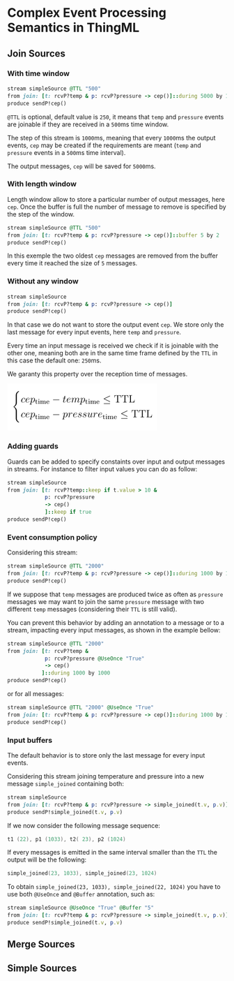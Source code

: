 # Complex Event Processing Semantics in ThingML

## Join Sources

### With time window

```ruby
stream simpleSource @TTL "500"
from join: [t: rcvP?temp & p: rcvP?pressure -> cep()]::during 5000 by 1000
produce sendP!cep()
```

`@TTL` is optional, default value is `250`, it means that `temp` and `pressure` events are joinable
if they are received in a `500`ms time window.

The step of this stream is `1000`ms, meaning that every `1000`ms the output events, `cep` may be created
if the requirements are meant (`temp` and `pressure` events in a `500`ms time interval).

The output messages, `cep` will be saved for `5000`ms.

### With length window

Length window allow to store a particular number of output messages, here `cep`. Once the buffer is full the number of message to remove is specified by the step of the window.

```ruby
stream simpleSource @TTL "500"
from join: [t: rcvP?temp & p: rcvP?pressure -> cep()]::buffer 5 by 2
produce sendP!cep()
```

In this exemple the two oldest `cep` messages are removed from the buffer every time it reached the size of `5` messages.

### Without any window

```ruby
stream simpleSource
from join: [t: rcvP?temp & p: rcvP?pressure -> cep()]
produce sendP!cep()
```

In that case we do not want to store the output event `cep`. We store only the last message for every input events, here `temp` and `pressure`.

Every time an input message is received we check if it is joinable with the other one, meaning both are in the same time frame defined by the `TTL` in this case the default one: `250`ms.

We garanty this property over the reception time of messages.

![equation](https://raw.githubusercontent.com/AlexandreRio/ThingML/master/org.thingml.model/docs/join_time_property.png)

### Adding guards

Guards can be added to specify constaints over input and output messages in streams. For instance to filter input values you can do as follow:

```ruby
stream simpleSource
from join: [t: rcvP?temp::keep if t.value > 10 &
            p: rcvP?pressure
            -> cep()
            ]::keep if true
produce sendP!cep()
```

### Event consumption policy

Considering this stream:

```ruby
stream simpleSource @TTL "2000"
from join: [t: rcvP?temp & p: rcvP?pressure -> cep()]::during 1000 by 1000
produce sendP!cep()
```

If we suppose that `temp` messages are produced twice as often as `pressure` messages we may want to join the same `pressure` message with two different `temp` messages (considering their `TTL` is still valid).

You can prevent this behavior by adding an annotation to a message or to a stream, impacting every input messages, as shown in the example bellow:

```ruby
stream simpleSource @TTL "2000"
from join: [t: rcvP?temp &
            p: rcvP?pressure @UseOnce "True"
            -> cep()
           ]::during 1000 by 1000
produce sendP!cep()
```

or for all messages:

```ruby
stream simpleSource @TTL "2000" @UseOnce "True"
from join: [t: rcvP?temp & p: rcvP?pressure -> cep()]::during 1000 by 1000
produce sendP!cep()
```

### Input buffers

The default behavior is to store only the last message for every input events.

Considering this stream joining temperature and pressure into a new message `simple_joined`
containing both:

```ruby
stream simpleSource
from join: [t: rcvP?temp & p: rcvP?pressure -> simple_joined(t.v, p.v)]
produce sendP!simple_joined(t.v, p.v)
```

If we now consider the following message sequence:

```c
t1 (22), p1 (1033), t2( 23), p2 (1024)
```

If every messages is emitted in the same interval smaller than the `TTL` the output will be the following:

```c
simple_joined(23, 1033), simple_joined(23, 1024)
```

To obtain `simple_joined(23, 1033), simple_joined(22, 1024)` you have to use both `@UseOnce` and `@Buffer` annotation, such as:

```ruby
stream simpleSource @UseOnce "True" @Buffer "5"
from join: [t: rcvP?temp & p: rcvP?pressure -> simple_joined(t.v, p.v)]
produce sendP!simple_joined(t.v, p.v)
```

## Merge Sources

## Simple Sources
